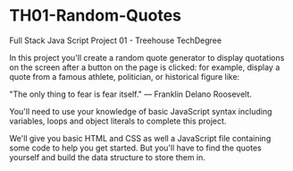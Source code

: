 # TH01-Random-Quotes
Full Stack Java Script Project 01 - Treehouse TechDegree

In this project you'll create a random quote generator to display quotations on the screen after a button on the page is clicked: for example, display a quote from a famous athlete, politician, or historical figure like:

"The only thing to fear is fear itself." — Franklin Delano Roosevelt.

You'll need to use your knowledge of basic JavaScript syntax including variables, loops and object literals to complete this project.

We'll give you basic HTML and CSS as well a JavaScript file containing some code to help you get started. But you'll have to find the quotes yourself and build the data structure to store them in.



